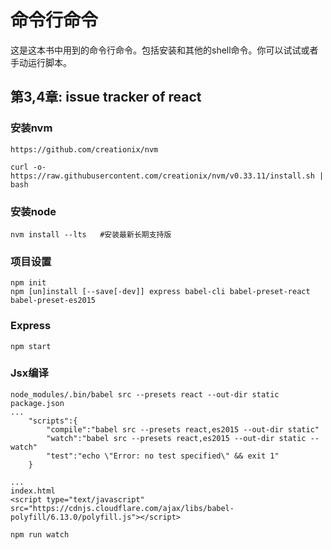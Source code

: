 # 命令行命令

这是这本书中用到的命令行命令。包括安装和其他的shell命令。你可以试试或者手动运行脚本。


## 第3,4章: issue tracker of react

### 安装nvm

```
https://github.com/creationix/nvm

curl -o- https://raw.githubusercontent.com/creationix/nvm/v0.33.11/install.sh | bash
```

### 安装node
```
nvm install --lts   #安装最新长期支持版

```

### 项目设置
```
npm init
npm [un]install [--save[-dev]] express babel-cli babel-preset-react babel-preset-es2015
```

### Express
```
npm start
```

### Jsx编译
```
node_modules/.bin/babel src --presets react --out-dir static
package.json
...
	"scripts":{
		"compile":"babel src --presets react,es2015 --out-dir static"
		"watch":"babel src --presets react,es2015 --out-dir static --watch"
		"test":"echo \"Error: no test specified\" && exit 1"
	}

...
index.html
<script type="text/javascript" src="https://cdnjs.cloudflare.com/ajax/libs/babel-polyfill/6.13.0/polyfill.js"></script>

npm run watch
```
